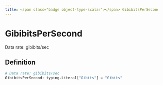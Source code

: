 ```yaml
---
title: <span class="badge object-type-scalar"></span> GibibitsPerSecond
---
```

# <span class="badge object-type-scalar"></span> GibibitsPerSecond

Data rate: gibibits/sec

## Definition

```python
# Data rate: gibibits/sec
GibibitsPerSecond: typing.Literal["Gibits"] = "Gibits"
```
